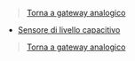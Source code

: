 >[Torna a gateway analogico](gateway.md)

- [Sensore di livello capacitivo](soilmousture.md)

>[Torna a gateway analogico](gateway.md)
